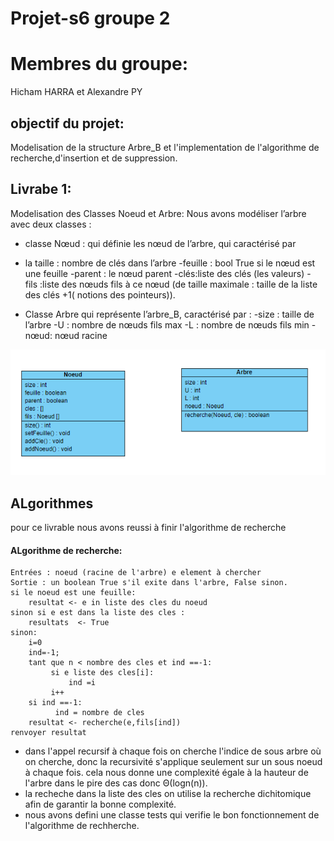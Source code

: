 # Projet-s6 groupe 2
# Membres du groupe:
Hicham HARRA et Alexandre PY

## objectif du projet:
Modelisation de la structure Arbre_B et l'implementation
de l'algorithme de recherche,d'insertion et de suppression.

## Livrabe 1:
Modelisation des Classes Noeud et Arbre:
Nous avons modéliser l’arbre avec deux classes :
* classe Nœud :
qui définie les nœud de l’arbre, qui caractérisé par
- la taille : nombre de clés dans l’arbre
-feuille : bool True si le nœud est une feuille 
-parent : le nœud parent
-clés:liste des clés (les valeurs)
-fils :liste des nœuds fils à ce nœud (de taille maximale : taille de la liste des clés +1( notions des pointeurs)).

* Classe Arbre qui représente l’arbre_B, caractérisé par :
-size : taille de l’arbre
-U : nombre de nœuds fils max
-L : nombre de nœuds fils min
-nœud: nœud racine 

![uml](uml.png)

## ALgorithmes
pour ce livrable nous avons reussi à finir l'algorithme de recherche
#### ALgorithme de recherche:
```
Entrées : noeud (racine de l'arbre) e element à chercher
Sortie : un boolean True s'il exite dans l'arbre, False sinon.
si le noeud est une feuille:
	resultat <- e in liste des cles du noeud
sinon si e est dans la liste des cles :
	resultats  <- True
sinon:
	i=0
	ind=-1;
	tant que n < nombre des cles et ind ==-1:
		 si e liste des cles[i]:
		     ind =i
		 i++
	si ind ==-1:
	      ind = nombre de cles
	resultat <- recherche(e,fils[ind])
renvoyer resultat
```
* dans l'appel recursif à chaque fois on cherche l'indice de sous arbre où on cherche, donc la recursivité s'applique seulement sur un sous noeud à chaque fois.
cela nous donne une complexité égale à la hauteur de l'arbre dans le pire des cas donc  Θ(logn(n)). 
* la recheche dans la liste des cles on utilise la recherche dichitomique afin de garantir la bonne complexité.
* nous avons defini une classe tests qui verifie le bon fonctionnement de l'algorithme de rechherche.
